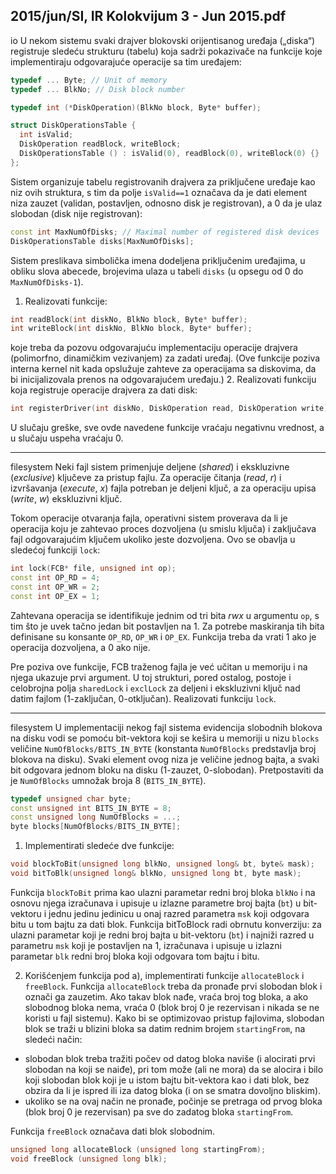 2015/jun/SI, IR Kolokvijum 3 - Jun 2015.pdf
--------------------------------------------------------------------------------
io
U nekom sistemu svaki drajver blokovski orijentisanog uređaja („diska“) registruje sledeću
strukturu (tabelu)  koja sadrži pokazivače na funkcije koje implementiraju odgovarajuće
operacije sa tim uređajem:
```cpp
typedef ... Byte; // Unit of memory
typedef ... BlkNo; // Disk block number

typedef int (*DiskOperation)(BlkNo block, Byte* buffer);

struct DiskOperationsTable {
  int isValid;
  DiskOperation readBlock, writeBlock;
  DiskOperationsTable () : isValid(0), readBlock(0), writeBlock(0) {}
};
```
Sistem organizuje tabelu registrovanih drajvera za priključene uređaje kao niz ovih struktura,
s tim da polje `isValid==1` označava da je dati element niza zauzet (validan,  postavljen,
odnosno disk je registrovan), a 0 da je ulaz slobodan (disk nije registrovan):
```cpp
const int MaxNumOfDisks; // Maximal number of registered disk devices
DiskOperationsTable disks[MaxNumOfDisks];
```
Sistem preslikava simbolička imena dodeljena priključenim uređajima,  u obliku slova
abecede, brojevima ulaza u tabeli `disks` (u opsegu od 0 do `MaxNumOfDisks-1`).

1. Realizovati funkcije:
```cpp
int readBlock(int diskNo, BlkNo block, Byte* buffer);
int writeBlock(int diskNo, BlkNo block, Byte* buffer);
```
koje treba da pozovu odgovarajuću implementaciju operacije drajvera (polimorfno,
dinamičkim vezivanjem)  za zadati uređaj.  (Ove funkcije poziva interna kernel nit kada
opslužuje zahteve za operacijama sa diskovima, da bi inicijalizovala prenos na odgovarajućem
uređaju.)
2. Realizovati funkciju koja registruje operacije drajvera za dati disk:
```cpp
int registerDriver(int diskNo, DiskOperation read, DiskOperation write);
```

U slučaju greške, sve ovde navedene funkcije vraćaju negativnu vrednost, a u slučaju uspeha
vraćaju 0.

--------------------------------------------------------------------------------
filesystem
Neki fajl sistem primenjuje deljene (*shared*)  i ekskluzivne (*exclusive*)  ključeve za pristup
fajlu. Za operacije čitanja (*read*, *r*) i izvršavanja (*execute*, *x*) fajla potreban je deljeni ključ, a
za operaciju upisa (*write*, *w*) ekskluzivni ključ.

Tokom operacije otvaranja fajla,  operativni sistem proverava da li je operacija koju je
zahtevao proces dozvoljena (u smislu ključa) i zaključava fajl odgovarajućim ključem ukoliko
jeste dozvoljena. Ovo se obavlja u sledećoj funkciji `lock`:
```cpp
int lock(FCB* file, unsigned int op);
const int OP_RD = 4;
const int OP_WR = 2;
const int OP_EX = 1;
```
Zahtevana operacija se identifikuje jednim od tri bita *rwx* u argumentu `op`, s tim što je uvek
tačno jedan bit postavljen na 1. Za potrebe maskiranja tih bita definisane su konsante `OP_RD`,
`OP_WR` i `OP_EX`. Funkcija treba da vrati 1 ako je operacija dozvoljena, a 0 ako nije.

Pre poziva ove funkcije, FCB traženog fajla je već učitan u memoriju i na njega ukazuje prvi
argument. U toj strukturi, pored ostalog, postoje i celobrojna polja `sharedLock` i `exclLock` za
deljeni i ekskluzivni ključ nad datim fajlom (1-zaključan, 0-otključan).
Realizovati funkciju `lock`.

--------------------------------------------------------------------------------
filesystem
U implementaciji nekog fajl sistema evidencija slobodnih blokova na disku vodi se pomoću
bit-vektora koji se kešira u memoriji u nizu `blocks` veličine `NumOfBlocks/BITS_IN_BYTE`
(konstanta `NumOfBlocks` predstavlja broj blokova na disku).  Svaki element ovog niza je
veličine jednog bajta, a svaki bit odgovara jednom bloku na disku (1-zauzet,  0-slobodan).
Pretpostaviti da je `NumOfBlocks` umnožak broja 8 (`BITS_IN_BYTE`).
```cpp
typedef unsigned char byte;
const unsigned int BITS_IN_BYTE = 8;
const unsigned long NumOfBlocks = ...;
byte blocks[NumOfBlocks/BITS_IN_BYTE];
```
1. Implementirati sledeće dve funkcije:
```cpp
void blockToBit(unsigned long blkNo, unsigned long& bt, byte& mask);
void bitToBlk(unsigned long& blkNo, unsigned long bt, byte mask);
```
Funkcija `blockToBit` prima kao ulazni parametar redni broj bloka `blkNo` i na osnovu njega
izračunava i upisuje u izlazne parametre broj bajta (`bt`) u bit-vektoru i jednu jedinu jedinicu u
onaj razred parametra `msk` koji odgovara bitu u tom bajtu za dati blok. Funkcija bitToBlock
radi obrnutu konverziju: za ulazni parametar koji je redni broj bajta u bit-vektoru (`bt`) i najniži
razred u parametru `msk` koji je postavljen na 1, izračunava i upisuje u izlazni parametar `blk`
redni broj bloka koji odgovara tom bajtu i bitu.

2. Korišćenjem funkcija pod a),  implementirati funkcije `allocateBlock` i `freeBlock`.
Funkcija `allocateBlock` treba da pronađe prvi slobodan blok i označi ga zauzetim.  Ako
takav blok nađe, vraća broj tog bloka, a ako slobodnog bloka nema, vraća 0 (blok broj 0 je
rezervisan i nikada se ne koristi u fajl sistemu).  Kako bi se optimizovao pristup fajlovima,
slobodan blok se traži u blizini bloka sa datim rednim brojem `startingFrom`, na sledeći
način:

- slobodan blok treba tražiti počev od datog bloka naviše (i alocirati prvi slobodan na
koji se naiđe), pri tom može (ali ne mora) da se alocira i bilo koji slobodan blok koji je
u istom bajtu bit-vektora kao i dati blok, bez obzira da li je ispred ili iza datog bloka (i
on se smatra dovoljno bliskim).
- ukoliko se na ovaj način ne pronađe, počinje se pretraga od prvog bloka (blok broj 0 je
rezervisan) pa sve do zadatog bloka `startingFrom`.

Funkcija `freeBlock` označava dati blok slobodnim.
```cpp
unsigned long allocateBlock (unsigned long startingFrom);
void freeBlock (unsigned long blk);
```

